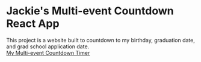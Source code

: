 # Jackie's Multi-event Countdown React App
This project is a website built to countdown to my birthday, graduation date, and grad school application date.\
[My Multi-event Countdown Timer](https://jackie-si.github.io/countdownwithprogress/)

